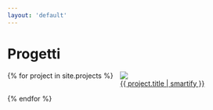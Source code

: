 ```yaml
---
layout: 'default'
---
```


# Progetti

<div style="display: flex; flex-wrap: wrap; gap: 1em;">
  {% for project in site.projects %}
    <a href="{{ project.url | relative_url }}" style="width: calc(50% - 0.5em);">
      <figure class="h-100" style=" margin: 0; display: flex; flex-direction: column;">
        <img src="{{ project.images | first | relative_url }}" class="w-100 cover" style="flex: 1 0;" />
        <figcaption style="white-space: nowrap; overflow: hidden; text-overflow: ellipsis;">{{ project.title | smartify }}</figcaption>
      </figure>
    </a>
  {% endfor %}
</div>
